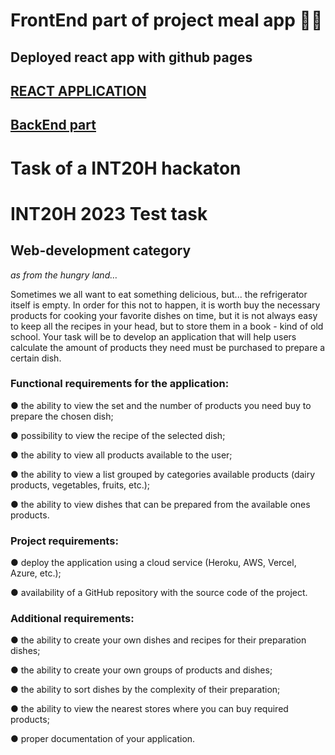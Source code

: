 # FrontEnd part of project meal app 👨‍🍳

## Deployed react app with github pages
## [REACT APPLICATION](https://camelcase0.github.io/meal-front) ##

## [BackEnd part](https://github.com/camelCase0/mealApi)
# Task of a INT20H hackaton

# INT20H 2023 Test task 
## Web-development category 
*as from the hungry land…*

Sometimes we all want to eat something delicious, but...
 the refrigerator itself is empty.  In order for this not to happen, it is worth
 buy the necessary products for cooking your favorite dishes on time,
 but it is not always easy to keep all the recipes in your head, but to store them in a book -
 kind of old school.  Your task will be to develop an application that
 will help users calculate the amount of products they need
 must be purchased to prepare a certain dish.

### Functional requirements for the application:

 ● the ability to view the set and the number of products you need
 buy to prepare the chosen dish;

 ● possibility to view the recipe of the selected dish;

 ● the ability to view all products available to the user;

 ● the ability to view a list grouped by categories
 available products (dairy products, vegetables, fruits, etc.);

 ● the ability to view dishes that can be prepared from the available ones
 products.

### Project requirements:
 ● deploy the application using a cloud service (Heroku, AWS,
 Vercel, Azure, etc.);

 ● availability of a GitHub repository with the source code of the project.

### Additional requirements:
 ● the ability to create your own dishes and recipes for their preparation
 dishes;

 ● the ability to create your own groups of products and dishes;

 ● the ability to sort dishes by the complexity of their preparation;

 ● the ability to view the nearest stores where you can buy
 required products;

 ● proper documentation of your application.
